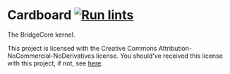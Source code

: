 # Cardboard [![Run lints](https://github.com/BridgeCore-OS/Cardboard/actions/workflows/run_lints.yml/badge.svg)](https://github.com/BridgeCore-OS/Cardboard/actions/workflows/run_lints.yml)

The BridgeCore kernel.

This project is licensed with the Creative Commons Attribution-NoCommercial-NoDerivatives license. You should've
received this license with this project, if not, see [here](https://creativecommons.org/licenses/by-nc-nd/4.0/).
